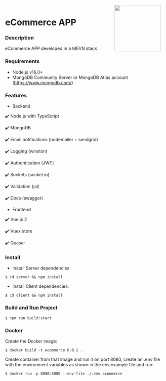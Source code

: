 <img src="https://ugeek.github.io/blog/images-blog/node.png" width="150px" align="right" />

# eCommerce APP 

### **Description**

eCommerce APP developed in a MEVN stack

### **Requirements**

- Node.js v16.0+
- MongoDB Community Server or MongoDB Atlas account (https://www.mongodb.com/)

### **Features**

- Backend:

✔️ Node.js with TypeScript

✔️ MongoDB

✔️ Email notifications (nodemailer + sendgrid)

✔️ Logging (winston)

✔️ Authentication (JWT)

✔️ Sockets (socket.io)

✔️ Validation (joi)

✔️ Docs (swagger)

- Frontend

✔️ Vue.js 2

✔️ Vuex store

✔️ Quasar


### **Install**

- Install Server dependencies:

```console
$ cd server && npm install
```

- Install Client dependencies:

```console
$ cd client && npm install
```

### **Build and Run Project**

```console
$ npm run build:start
```

### Docker

Create the Docker image:
```console
$ docker build -t ecommerce:0.0.1 .
```

Create container from that image and run it on port 8080, create an .env file with the environment variables as shown in the env.example file and run:
```console
$ docker run -p 8080:8080 --env-file ./.env ecommerce
```
